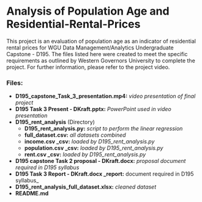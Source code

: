 # Analysis of Population Age and Residential-Rental-Prices
This project is an evaluation of population age as an indicator of residential rental prices for WGU Data Management/Analytics Undergraduate Capstone - D195. The files listed here were created to meet the specific requirements as outlined by Western Governors University to complete the project. For further information, please refer to the project video.
### Files:
+ **D195_capstone_Task_3_presentation.mp4:** _video presentation of final project_
+ **D195 Task 3 Present - DKraft.pptx:** _PowerPoint used in video presentation_
+ **D195_rent_analysis** (Directory)
  - **D195_rent_analysis.py:** _script to perform the linear regression_
  - **full_dataset.csv:** _all datasets combined_
  - **income.csv _csv:** _loaded by D195_rent_analysis.py_
  - **population.csv _csv:** _loaded by D195_rent_analysis.py_
  - **rent.csv _csv:** _loaded by D195_rent_analysis.py_
+ **D195 capstone Task 2 proposal - DKraft.docx:** _proposal document required in D195 syllabus_
+ **D195 Task 3 Report - DKraft.docx _report:** document required in D195 syllabus_
+ **D195_rent_analysis_full_dataset.xlsx:** _cleaned dataset_
+ **README.md**

